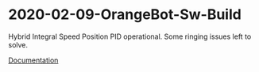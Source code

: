 # 2020-02-09-OrangeBot-Sw-Build
Hybrid Integral Speed Position PID operational. Some ringing issues left to solve.

[Documentation](https://fatherofmachines.blogspot.com/2020/02/2020-02-16-orangebot-high-precision.html)
